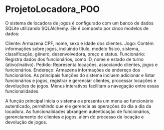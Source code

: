 # ProjetoLocadora_POO

O sistema de locadora de jogos é configurado com um banco de dados SQLite utilizando SQLAlchemy. Ele é composto por cinco modelos de dados:

Cliente: Armazena CPF, nome, sexo e idade dos clientes.
Jogo: Contém informações sobre jogos, incluindo título, modelo físico, sistema, classificação, gênero, desenvolvedora, preço e status.
Funcionário: Registra dados dos funcionários, como ID, nome e estado de turno (ativo/inativo).
Pedido: Representa locações, associando clientes, jogos e funcionários.
Endereço: Armazena informações de endereço dos funcionários.
As principais funções do sistema incluem adicionar e listar funcionários e jogos, registrar e gerenciar clientes, processar locações e devoluções de jogos. Menus interativos facilitam a navegação entre essas funcionalidades.

A função principal inicia o sistema e apresenta um menu ao funcionário autenticado, permitindo que ele gerencie as operações do dia a dia da locadora. As funcionalidades abrangem autenticação de funcionários, gerenciamento de clientes e jogos, além do processo de locação e devolução de jogos.

